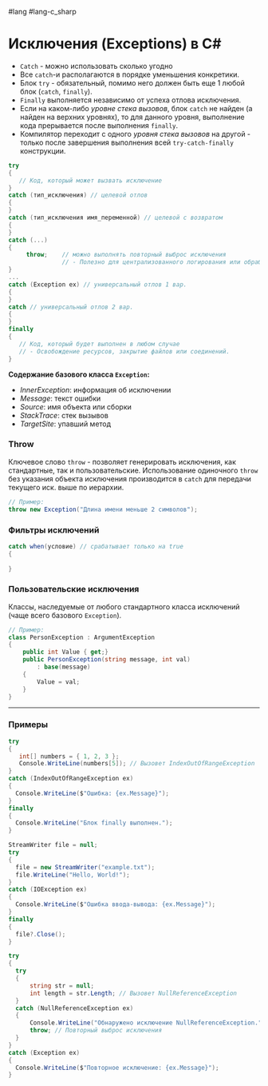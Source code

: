 #lang #lang-c_sharp

# Исключения (Exceptions) в C#

- `Catch` - можно использовать сколько угодно
- Все `catch`-и располагаются в порядке уменьшения конкретики.
- Блок `try` - обязательный, помимо него должен быть еще 1 любой блок (`catch`, `finally`).
- `Finally` выполняется независимо от успеха отлова исключения.
- Если на каком-либо *уровне стека вызовов*, блок `catch` не найден (а найден на верхних уровнях), то для данного уровня, выполнение кода прерывается после выполнения `finally`.
- Компилятор переходит с одного *уровня стека вызовов* на другой - только после завершения выполнения всей `try-catch-finally` конструкции.

```csharp
try
{
   // Код, который может вызвать исключение
}
catch (тип_исключения) // целевой отлов
{
}
catch (тип_исключения имя_переменной) // целевой с возвратом
{
}
catch (...)
{
	 throw;    // можно выполнять повторный выброс исключения
			   // - Полезно для централизованного логирования или обработки исключений.
}
...
catch (Exception ex) // универсальный отлов 1 вар.
{
}
catch // универсальный отлов 2 вар.
{
}
finally
{
   // Код, который будет выполнен в любом случае
   // - Освобождение ресурсов, закрытие файлов или соединений.
}
```

**Содержание базового класса `Exception`:**
- *InnerException*: информация об исключении
- *Message*: текст ошибки
- *Source*: имя объекта или сборки
- *StackTrace*: стек вызывов
- *TargetSite*: упавший метод

###  Throw

Ключевое слово `throw` - позволяет генерировать исключения, как стандартные, так и пользовательские.
Использование одиночного `throw` без указания объекта исключения производится в `catch` для передачи текущего иск. выше по иерархии.

```csharp
// Пример:
throw new Exception("Длина имени меньше 2 символов");
```

### Фильтры исключений

```csharp
catch when(условие) // срабатывает только на true
{
     
}
```

### Пользовательские исключения
Классы, наследуемые от любого стандартного класса исключений (чаще всего базового `Exception`).

```csharp
// Пример:
class PersonException : ArgumentException
{
    public int Value { get;}
    public PersonException(string message, int val)
        : base(message)
    {
        Value = val;
    }
}
```


---
### Примеры

 ```csharp
try
{
	int[] numbers = { 1, 2, 3 };
	Console.WriteLine(numbers[5]); // Вызовет IndexOutOfRangeException
}
catch (IndexOutOfRangeException ex)
{
   Console.WriteLine($"Ошибка: {ex.Message}");
}
finally
{
   Console.WriteLine("Блок finally выполнен.");
}
```

 ```csharp
StreamWriter file = null;
try
{
   file = new StreamWriter("example.txt");
   file.WriteLine("Hello, World!");
}
catch (IOException ex)
{
   Console.WriteLine($"Ошибка ввода-вывода: {ex.Message}");
}
finally
{
   file?.Close();
}
```

 ```csharp
try
{
   try
   {
	   string str = null;
	   int length = str.Length; // Вызовет NullReferenceException
   }
   catch (NullReferenceException ex)
   {
	   Console.WriteLine("Обнаружено исключение NullReferenceException.");
	   throw; // Повторный выброс исключения
   }
}
catch (Exception ex)
{
   Console.WriteLine($"Повторное исключение: {ex.Message}");
}
```